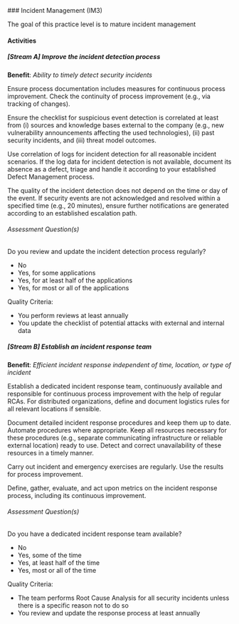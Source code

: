 <div class="new-page"/>
### Incident Management (IM3)

The goal of this practice level is to mature incident management

#### Activities

##### [Stream A] Improve the incident detection process
<b>Benefit</b>: <i>Ability to timely detect security incidents</i>

Ensure process documentation includes measures for continuous process improvement. Check the continuity of process improvement (e.g., via tracking of changes).

Ensure the checklist for suspicious event detection is correlated at least from (i) sources and knowledge bases external to the company (e.g., new vulnerability announcements affecting the used technologies), (ii) past security incidents, and (iii) threat model outcomes.

Use correlation of logs for incident detection for all reasonable incident scenarios. If the log data for incident detection is not available, document its absence as a defect, triage and handle it according to your established Defect Management process.

The quality of the incident detection does not depend on the time or day of the event. If security events are not acknowledged and resolved within a specified time (e.g., 20 minutes), ensure further notifications are generated according to an established escalation path.


###### Assessment Question(s)
Do you review and update the incident detection process regularly?

- No
- Yes, for some applications
- Yes, for at least half of the applications
- Yes, for most or all of the applications


Quality Criteria:

- You perform reviews at least annually
- You update the checklist of potential attacks with external and internal data


##### [Stream B] Establish an incident response team
<b>Benefit</b>: <i>Efficient incident response independent of time, location, or type of incident</i>

Establish a dedicated incident response team, continuously available and responsible for continuous process improvement with the help of regular RCAs. For distributed organizations, define and document logistics rules for all relevant locations if sensible.

Document detailed incident response procedures and keep them up to date. Automate procedures where appropriate. Keep all resources necessary for these procedures (e.g., separate communicating infrastructure or reliable external location) ready to use. Detect and correct unavailability of these resources in a timely manner.

Carry out incident and emergency exercises are regularly. Use the results for process improvement.

Define, gather, evaluate, and act upon metrics on the incident response process, including its continuous improvement.


###### Assessment Question(s)
Do you have a dedicated incident response team available?

- No
- Yes, some of the time
- Yes, at least half of the time
- Yes, most or all of the time


Quality Criteria:

- The team performs Root Cause Analysis for all security incidents unless there is a specific reason not to do so
- You review and update the response process at least annually


